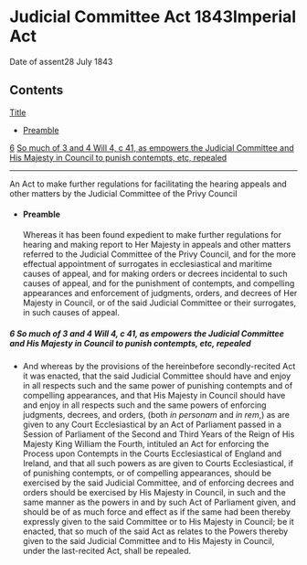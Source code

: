 # Judicial Committee Act 1843Imperial Act

Date of assent28 July 1843

## Contents

[Title][0]
    
*   [Preamble][1]

[6][2] [So much of 3 and 4 Will 4, c 41, as empowers the Judicial Committee and His Majesty in Council to punish contempts, etc, repealed][2]

---

An Act to make further regulations for facilitating the hearing appeals and other matters by the Judicial Committee of the Privy Council
    
*   #### Preamble
    
    Whereas it has been found expedient to make further regulations for hearing and making report to Her Majesty in appeals and other matters referred to the Judicial Committee of the Privy Council, and for the more effectual appointment of surrogates in ecclesiastical and maritime causes of appeal, and for making orders or decrees incidental to such causes of appeal, and for the punishment of contempts, and compelling appearances and enforcement of judgments, orders, and decrees of Her Majesty in Council, or of the said Judicial Committee or their surrogates, in such causes of appeal.

##### 6 So much of 3 and 4 Will 4, c 41, as empowers the Judicial Committee and His Majesty in Council to punish contempts, etc, repealed
    
*   And whereas by the provisions of the hereinbefore secondly-recited Act it was enacted, that the said Judicial Committee should have and enjoy in all respects such and the same power of punishing contempts and of compelling appearances, and that His Majesty in Council should have and enjoy in all respects such and the same powers of enforcing judgments, decrees, and orders, (both _in personam_ and _in rem_,) as are given to any Court Ecclesiastical by an Act of Parliament passed in a Session of Parliament of the Second and Third Years of the Reign of His Majesty King William the Fourth, intituled an Act for enforcing the Process upon Contempts in the Courts Ecclesiastical of England and Ireland, and that all such powers as are given to Courts Ecclesiastical, if of punishing contempts, or of compelling appearances, should be exercised by the said Judicial Committee, and of enforcing decrees and orders should be exercised by His Majesty in Council, in such and the same manner as the powers in and by such Act of Parliament given, and should be of as much force and effect as if the same had been thereby expressly given to the said Committee or to His Majesty in Council; be it enacted, that so much of the said Act as relates to the Powers thereby given to the said Judicial Committee and to His Majesty in Council, under the last-recited Act, shall be repealed.



[0]: http://www.legislation.govt.nz/act/imperial/1843/0038/latest/whole.html#DLM11826
[1]: http://www.legislation.govt.nz/act/imperial/1843/0038/latest/whole.html#DLM11827
[2]: http://www.legislation.govt.nz/act/imperial/1843/0038/latest/whole.html#DLM11830